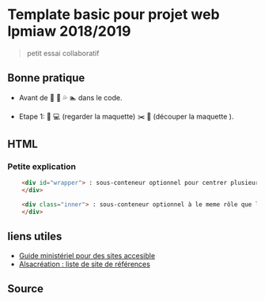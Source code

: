 # Template basic pour projet web lpmiaw 2018/2019

> petit essai collaboratif

## Bonne pratique

- Avant de :running: :ocean: :sweat_drops: :swimmer: dans le code.

- Etape 1:  :eyes: :computer: (regarder la maquette)  :scissors:  :pencil: (découper la maquette ).

## HTML

### Petite explication

``` HTML
    <div id="wrapper"> : sous-conteneur optionnel pour centrer plusieurs blocs de la même manière
    </div>
```

``` HTML
    <div class="inner"> : sous-conteneur optionnel à le meme rôle que le wrapper
    </div>
```

## liens utiles

- [Guide ministériel pour des sites accesible](https://github.com/DISIC/guide-integrateur)
- [Alsacréation : liste de site de références](https://github.com/alsacreations/guidelines/blob/master/Ressources-liens.md)

## Source
